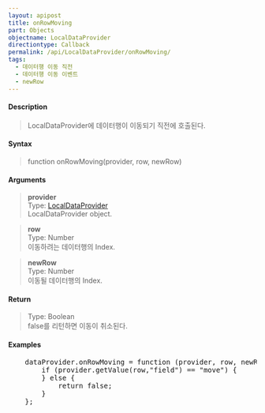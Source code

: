 ```yaml
---
layout: apipost
title: onRowMoving
part: Objects
objectname: LocalDataProvider
directiontype: Callback
permalink: /api/LocalDataProvider/onRowMoving/
tags:
  - 데이터행 이동 직전
  - 데이터행 이동 이벤트
  - newRow
---
```



#### Description

> LocalDataProvider에 데이터행이 이동되기 직전에 호출된다.

#### Syntax

> function onRowMoving(provider, row, newRow)

#### Arguments

> **provider**  
> Type: [LocalDataProvider](/api/LocalDataProvider/)  
> LocalDataProvider object.  

> **row**  
> Type: Number  
> 이동하려는 데이터행의 Index.  

> **newRow**  
> Type: Number  
> 이동될 데이터행의 Index.  

#### Return

> Type: Boolean  
> false를 리턴하면 이동이 취소된다.

#### Examples 

<pre class="prettyprint">
    dataProvider.onRowMoving = function (provider, row, newRow) {
        if (provider.getValue(row,"field") == "move") {
        } else {
            return false;
        }
    };
</pre>

